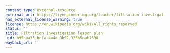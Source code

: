 ```yaml
---
content_type: external-resource
external_url: https://tryengineering.org/teacher/filtration-investigation/
has_external_license_warning: true
license: https://en.wikipedia.org/wiki/All_rights_reserved
status: ''
title: Filtration Investigation lesson plan
uid: b95baa33-bcfa-4a4d-9b92-325b5eab7698
wayback_url: ''
---
```

